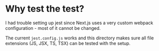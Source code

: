 # Why test the test?

I had trouble setting up jest since Next.js uses a very custom webpack configuration - most of it cannot be changed.

The current `jest.config.js` works and this directory makes sure all file extensions (JS, JSX, TS, TSX) can be tested with the setup.
